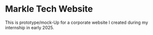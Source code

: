 # Markle Tech Website
This is prototype/mock-Up for a corporate website I created during my internship in early 2025. 
